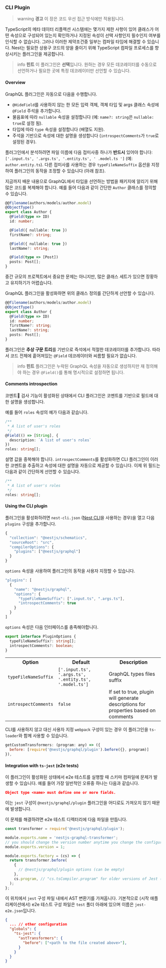 ### CLI Plugin

> warning **경고** 이 장은 코드 우선 접근 방식에만 적용됩니다.

TypeScript의 메타 데이터 리플렉션 시스템에는 몇가지 제한 사항이 있어 클래스가 어떤 속성으로 구성되어 있는지 확인하거나 지정된 속성이 선택 사항인지 필수인지 여부를 인식할 수 없습니다. 그러나 이러한 제약조건중 일부는 컴파일 타임에 해결할 수 있습니다. Nest는 필요한 상용구 코드의 양을 줄이기 위해 TypeScript 컴파일 프로세스를 향상시키는 플러그인을 제공합니다.

> info **힌트** 이 플러그인은 **선택**입니다. 원하는 경우 모든 데코레이터를 수동으로 선언하거나 필요한 곳에 특정 데코레이터만 선언할 수 있습니다.

#### Overview

GraphQL 플러그인은 자동으로 다음을 수행합니다.

- `@HideField`를 사용하지 않는 한 모든 입력 객체, 객체 타입 및 args 클래스 속성에 `@Field` 주석을 추가합니다.
- 물음표에 따라 `nullable` 속성을 설정합니다 (예: `name?: string`은 `nullable: true`로 설정 됨).
- 타입에 따라 `type` 속성을 설정합니다 (배열도 지원).
- 주석을 기반으로 속성에 대한 설명을 생성합니다 (`introspectComments`가 `true`로 설정된 경우).

플러그인에서 분석하려면 파일 이름에 다음 접미사중 하나가 **반드시** 있어야 합니다: `['.input.ts', '.args.ts', '.entity.ts', ' .model.ts ']` (예: `author.entity.ts`). 다른 접미사를 사용하는 경우 `typeFileNameSuffix` 옵션을 지정하여 플러그인의 동작을 조정할 수 있습니다 (아래 참조).

지금까지 배운 내용으로 GraphQL에서 타입을 선언하는 방법을 패키지에 알리기 위해 많은 코드를 복제해야 합니다. 예를 들어 다음과 같이 간단한 `Author` 클래스를 정의할 수 있습니다.

```typescript
@@filename(authors/models/author.model)
@ObjectType()
export class Author {
  @Field(type => ID)
  id: number;

  @Field({ nullable: true })
  firstName?: string;

  @Field({ nullable: true })
  lastName?: string;

  @Field(type => [Post])
  posts: Post[];
}
```

중간 규모의 프로젝트에서 중요한 문제는 아니지만, 많은 클래스 세트가 있으면 장황하고 유지하기가 어렵습니다.

GraphQL 플러그인을 활성화하면 위의 클래스 정의를 간단하게 선언할 수 있습니다.

```typescript
@@filename(authors/models/author.model)
@ObjectType()
export class Author {
  @Field(type => ID)
  id: number;
  firstName?: string;
  lastName?: string;
  posts: Post[];
}
```

플러그인은 **추상 구문 트리**를 기반으로 즉석에서 적절한 데코레이터를 추가합니다. 따라서 코드 전체에 흩어져있는 `@Field` 데코레이터와 씨름할 필요가 없습니다.

> info **힌트** 플러그인은 누락된 GraphQL 속성을 자동으로 생성하지만 재 정의해야 하는 경우 `@Field()`를 통해 명시적으로 설정하면 됩니다.

#### Comments introspection

코멘트 검사 기능이 활성화된 상태에서 CLI 플러그인은 코멘트를 기반으로 필드에 대한 설명을 생성합니다.

예를 들어 `roles` 속성의 예가 다음과 같습니다.

```typescript
/**
 * A list of user's roles
 */
@Field(() => [String], {
  description: `A list of user's roles`
})
roles: string[];
```

설명 값을 중복해야 합니다. `introspectComments`를 활성화하면 CLI 플러그인이 이러한 코멘트을 추출하고 속성에 대한 설명을 자동으로 제공할 수 있습니다. 이제 위 필드는 다음과 같이 간단하게 선언할 수 있습니다.

```typescript
/**
 * A list of user's roles
 */
roles: string[];
```

#### Using the CLI plugin

플러그인을 활성화하려면 `nest-cli.json` ([Nest CLI](/cli/overview)을 사용하는 경우)을 열고 다음 `plugins` 구성을 추가합니다.

```javascript
{
  "collection": "@nestjs/schematics",
  "sourceRoot": "src",
  "compilerOptions": {
    "plugins": ["@nestjs/graphql"]
  }
}
```

`options` 속성을 사용하여 플러그인의 동작을 사용자 지정할 수 있습니다.

```javascript
"plugins": [
  {
    "name": "@nestjs/graphql",
    "options": {
      "typeFileNameSuffix": [".input.ts", ".args.ts"],
      "introspectComments": true
    }
  }
]
```

`options` 속성은 다음 인터페이스를 충족해야합니다.

```typescript
export interface PluginOptions {
  typeFileNameSuffix?: string[];
  introspectComments?: boolean;
}
```

<table>
  <tr>
    <th>Option</th>
    <th>Default</th>
    <th>Description</th>
  </tr>
  <tr>
    <td><code>typeFileNameSuffix</code></td>
    <td><code>['.input.ts', '.args.ts', '.entity.ts', '.model.ts']</code></td>
    <td>GraphQL types files suffix</td>
  </tr>
  <tr>
    <td><code>introspectComments</code></td>
      <td><code>false</code></td>
      <td>If set to true, plugin will generate descriptions for properties based on comments</td>
  </tr>
</table>

CLI를 사용하지 않고 대신 사용자 지정 `webpack` 구성이 있는 경우 이 플러그인을 `ts-loader`와 함께 사용할 수 있습니다.

```javascript
getCustomTransformers: (program: any) => ({
  before: [require('@nestjs/graphql/plugin').before({}, program)]
}),
```

#### Integration with `ts-jest` (e2e tests)

이 플러그인이 활성화된 상태에서 e2e 테스트를 실행할 때 스키마 컴파일에 문제가 발생할 수 있습니다. 예를 들어 가장 일반적인 오류중 하나는 다음과 같습니다.

```json
Object type <name> must define one or more fields.
```

이는 `jest` 구성이 `@nestjs/graphql/plugin` 플러그인을 어디로도 가져오지 않기 때문에 발생합니다.

이 문제를 해결하려면 e2e 테스트 디렉터리에 다음 파일을 만듭니다.

```javascript
const transformer = require('@nestjs/graphql/plugin');

module.exports.name = 'nestjs-graphql-transformer';
// you should change the version number anytime you change the configuration below - otherwise, jest will not detect changes
module.exports.version = 1;

module.exports.factory = (cs) => {
  return transformer.before(
    {
      // @nestjs/graphql/plugin options (can be empty)
    },
    cs.program, // "cs.tsCompiler.program" for older versions of Jest (<= v27)
  );
};
```

이 위치에서 `jest` 구성 파일 내에서 AST 변환기를 가져옵니다. 기본적으로 (시작 애플리케이션에서) e2e 테스트 구성 파일은 `test` 폴더 아래에 있으며 이름은 `jest-e2e.json`입니다.

```json
{
  ... // other configuration
  "globals": {
    "ts-jest": {
      "astTransformers": {
        "before": ["<path to the file created above>"],
      }
    }
  }
}
```
